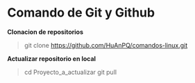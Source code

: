 Comando de Git y Github
=======================

**Clonacion de repositorios**
> git clone https://github.com/HuAnPQ/comandos-linux.git

**Actualizar repositorio en local**
> cd Proyecto_a_actualizar
> git pull


